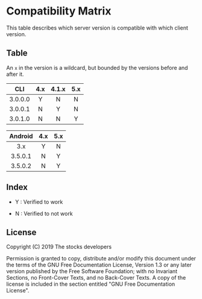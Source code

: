 # Compatibility Matrix

This table describes which server version is compatible with which client
version.

## Table

An `x` in the version is a wildcard, but bounded by the versions before
and after it.

|   CLI   | 4.x | 4.1.x | 5.x |
|:-------:|:---:|:-----:|:---:|
| 3.0.0.0 |  Y  |   N   |  N  |
| 3.0.0.1 |  N  |   Y   |  N  |
| 3.0.1.0 |  N  |   N   |  Y  |

| Android | 4.x | 5.x |
|:-------:|:---:|:---:|
| 3.x     |  Y  |  N  |
| 3.5.0.1 |  N  |  Y  |
| 3.5.0.2 |  N  |  Y  |

## Index

 - Y : Verified to work

 - N : Verified to not work

## License

Copyright (C)  2019  The stocks developers

Permission is granted to copy, distribute and/or modify this document
under the terms of the GNU Free Documentation License, Version 1.3
or any later version published by the Free Software Foundation;
with no Invariant Sections, no Front-Cover Texts, and no Back-Cover Texts.
A copy of the license is included in the section entitled "GNU
Free Documentation License".

